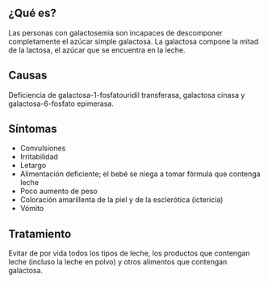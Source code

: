 ﻿## ¿Qué es?
Las personas con galactosemia son incapaces de descomponer completamente el azúcar simple galactosa. La galactosa compone la mitad de la lactosa, el azúcar que se encuentra en la leche.

## Causas
Deficiencia de galactosa-1-fosfatouridil transferasa, galactosa cinasa y galactosa-6-fosfato epimerasa.

## Síntomas
-	Convulsiones
-	Irritabilidad
-	Letargo
-	Alimentación deficiente; el bebé se niega a tomar fórmula que contenga leche
-	Poco aumento de peso
-	Coloración amarillenta de la piel y de la esclerótica (ictericia)
-	Vómito

## Tratamiento
Evitar de por vida todos los tipos de leche, los productos que contengan leche (incluso la leche en polvo) y otros alimentos que contengan galactosa. 
